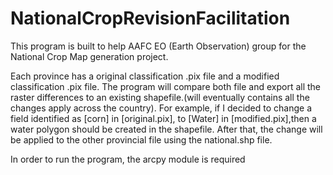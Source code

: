 # NationalCropRevisionFacilitation
This program is built to help AAFC EO (Earth Observation) group for the National Crop Map generation project. 


Each province has a original classification .pix file and a modified classification .pix file. The program will compare both file and export all the raster differences to an existing shapefile.(will eventually contains all the changes apply across the country). For example, if I decided to change a field identified as [corn] in [original.pix], to [Water] in [modified.pix],then a water polygon should be created in the shapefile. After that, the change will be applied to the other provincial file using the national.shp file.

In order to run the program, the arcpy module is required 
